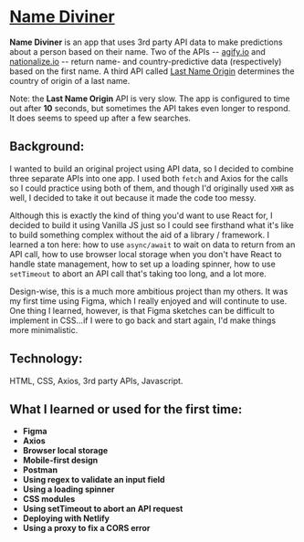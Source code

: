 # [Name Diviner](https://name-diviner.netlify.app/)

**Name Diviner** is an app that uses 3rd party API data to make predictions about a person based on their name. Two of the APIs -- [agify.io](https://agify.io) and [nationalize.io](https://nationalize.io) -- return name- and country-predictive data (respectively) based on the first name. A third API called [Last Name Origin](https://rapidapi.com/binaryfog/api/last-name-origin/) determines the country of origin of a last name.

Note: the **Last Name Origin** API is very slow. The app is configured to time out after **10** seconds, but sometimes the API takes even longer to respond. It does seems to speed up after a few searches.

## Background:

I wanted to build an original project using API data, so I decided to combine three separate APIs into one app. I used both `fetch` and Axios for the calls so I could practice using both of them, and though I'd originally used `XHR` as well, I decided to take it out because it made the code too messy.

Although this is exactly the kind of thing you'd want to use React for, I decided to build it using Vanilla JS just so I could see firsthand what it's like to build something complex without the aid of a library / framework. I learned a ton here: how to use `async/await` to wait on data to return from an API call, how to use browser local storage when you don't have React to handle state management, how to set up a loading spinner, how to use `setTimeout` to abort an API call that's taking too long, and a lot more.

Design-wise, this is a much more ambitious project than my others. It was my first time using Figma, which I really enjoyed and will continute to use. One thing I learned, however, is that Figma sketches can be difficult to implement in CSS...if I were to go back and start again, I'd make things more minimalistic.

## Technology:

HTML, CSS, Axios, 3rd party APIs, Javascript.

## What I learned or used for the first time:

- **Figma**
- **Axios**
- **Browser local storage**
- **Mobile-first design**
- **Postman**
- **Using regex to validate an input field**
- **Using a loading spinner**
- **CSS modules**
- **Using setTimeout to abort an API request**
- **Deploying with Netlify**
- **Using a proxy to fix a CORS error**
